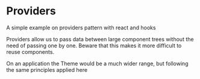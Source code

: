 # Providers
A simple example on providers pattern with react and hooks

Providers allow us to pass data between large component trees without the need of passing one by one. 
Beware that this makes it more difficult to reuse components.


On an application the Theme would be a much wider range, but following the same principles applied here

